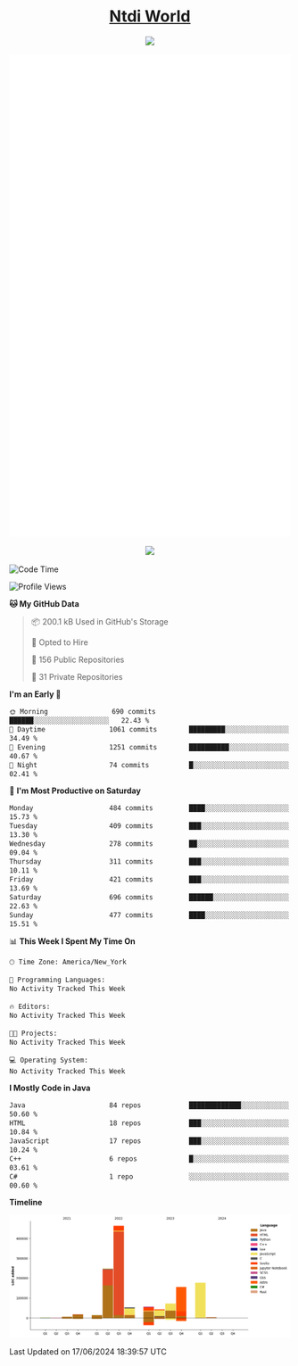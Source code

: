 <h1 align="center"><a href="https://www.ntdi.world">Ntdi World</a></h1>
<p align="center">
  <a href="https://github.com/n-tdi"><img src="https://readme-typing-svg.herokuapp.com?lines=FullStack+Developer;Web+Developer;Open-Source+Enthusiast;Java+Developer;Spigot-API%20Developer;&center=true&width=500&height=50"></a>
</p>

<div align="center">
  <img src="/github-metrics.svg"></img>
  
  <img src="https://komarev.com/ghpvc/?username=n-tdi&color=green"></img>
</div>

<!-- May use later.. idk -->
<!-- <a href="http://www.github.com/n-tdi"><img src="https://github-readme-stats.vercel.app/api?username=n-tdi&show_icons=true&hide=&count_private=true&title_color=0891b2&text_color=ffffff&icon_color=0891b2&bg_color=1c1917&hide_border=true&show_icons=true" alt="n-tdi's GitHub stats" /></a> -->

<!--START_SECTION:waka-->
![Code Time](http://img.shields.io/badge/Code%20Time-324%20hrs%2046%20mins-blue)

![Profile Views](http://img.shields.io/badge/Profile%20Views-0-blue)

**🐱 My GitHub Data** 

> 📦 200.1 kB Used in GitHub's Storage 
 > 
> 💼 Opted to Hire
 > 
> 📜 156 Public Repositories 
 > 
> 🔑 31 Private Repositories 
 > 
**I'm an Early 🐤** 

```text
🌞 Morning                690 commits         ██████░░░░░░░░░░░░░░░░░░░   22.43 % 
🌆 Daytime                1061 commits        █████████░░░░░░░░░░░░░░░░   34.49 % 
🌃 Evening                1251 commits        ██████████░░░░░░░░░░░░░░░   40.67 % 
🌙 Night                  74 commits          █░░░░░░░░░░░░░░░░░░░░░░░░   02.41 % 
```
📅 **I'm Most Productive on Saturday** 

```text
Monday                   484 commits         ████░░░░░░░░░░░░░░░░░░░░░   15.73 % 
Tuesday                  409 commits         ███░░░░░░░░░░░░░░░░░░░░░░   13.30 % 
Wednesday                278 commits         ██░░░░░░░░░░░░░░░░░░░░░░░   09.04 % 
Thursday                 311 commits         ███░░░░░░░░░░░░░░░░░░░░░░   10.11 % 
Friday                   421 commits         ███░░░░░░░░░░░░░░░░░░░░░░   13.69 % 
Saturday                 696 commits         ██████░░░░░░░░░░░░░░░░░░░   22.63 % 
Sunday                   477 commits         ████░░░░░░░░░░░░░░░░░░░░░   15.51 % 
```


📊 **This Week I Spent My Time On** 

```text
🕑︎ Time Zone: America/New_York

💬 Programming Languages: 
No Activity Tracked This Week

🔥 Editors: 
No Activity Tracked This Week

🐱‍💻 Projects: 
No Activity Tracked This Week

💻 Operating System: 
No Activity Tracked This Week
```

**I Mostly Code in Java** 

```text
Java                     84 repos            █████████████░░░░░░░░░░░░   50.60 % 
HTML                     18 repos            ███░░░░░░░░░░░░░░░░░░░░░░   10.84 % 
JavaScript               17 repos            ███░░░░░░░░░░░░░░░░░░░░░░   10.24 % 
C++                      6 repos             █░░░░░░░░░░░░░░░░░░░░░░░░   03.61 % 
C#                       1 repo              ░░░░░░░░░░░░░░░░░░░░░░░░░   00.60 % 
```



**Timeline**

![Lines of Code chart](https://raw.githubusercontent.com/n-tdi/n-tdi/main/assets/bar_graph.png)


 Last Updated on 17/06/2024 18:39:57 UTC
<!--END_SECTION:waka-->
